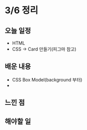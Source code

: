 # 3/6 정리

## 오늘 일정
- HTML
- CSS
 -> Card 만들기(피그마 참고)
 
## 배운 내용
- CSS Box Model(background 부터)
- 
## 느낀 점

## 해야할 일
